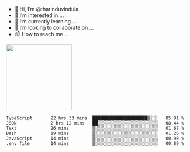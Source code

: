 - 👋 Hi, I’m @tharinduvindula
- 👀 I’m interested in ...
- 🌱 I’m currently learning ...
- 💞️ I’m looking to collaborate on ...
- 📫 How to reach me ...

<!---
tharinduvindula/tharinduvindula is a ✨ special ✨ repository because its `README.md` (this file) appears on your GitHub profile.
You can click the Preview link to take a look at your changes.
--->

<img height="180em" src="https://github-readme-stats.vercel.app/api?username=tharinduvindula&show_icons=true&hide_border=false&&count_private=true&include_all_commits=true" />


<!--START_SECTION:waka-->

```text
TypeScript       22 hrs 33 mins  █████████████████████▒░░░   85.91 %
JSON             2 hrs 12 mins   ██░░░░░░░░░░░░░░░░░░░░░░░   08.44 %
Text             26 mins         ▒░░░░░░░░░░░░░░░░░░░░░░░░   01.67 %
Bash             19 mins         ▒░░░░░░░░░░░░░░░░░░░░░░░░   01.26 %
JavaScript       14 mins         ▒░░░░░░░░░░░░░░░░░░░░░░░░   00.90 %
.env file        14 mins         ▒░░░░░░░░░░░░░░░░░░░░░░░░   00.89 %
```

<!--END_SECTION:waka-->

